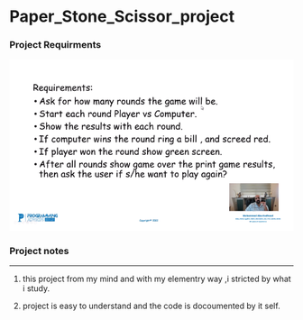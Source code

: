 # Paper_Stone_Scissor_project

### Project Requirments
<img src="./project_architecture_images/requirements.png">

### Project notes
<hr>

1. this project from my mind and with my elementry way ,i stricted by what i study.

2. project is easy to understand and the code is docoumented by it self.
